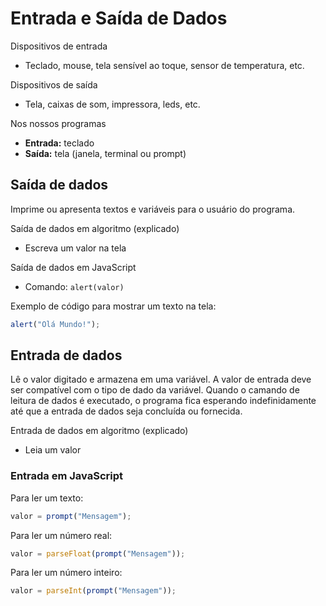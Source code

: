 # Entrada e Saída de Dados

Dispositivos de entrada
* Teclado, mouse, tela sensível ao toque, sensor de temperatura, etc.

Dispositivos de saída
* Tela, caixas de som, impressora, leds, etc. 

Nos nossos programas
* **Entrada:** teclado
* **Saída:** tela (janela, terminal ou prompt)


## Saída de dados

Imprime ou apresenta textos e variáveis para o usuário do programa.  

Saída de dados em algoritmo (explicado) 
* Escreva um valor na tela 

Saída de dados em JavaScript 
* Comando: `alert(valor)`

Exemplo de código para mostrar um texto na tela:
```javascript
alert("Olá Mundo!");
```

## Entrada de dados

Lê o valor digitado e armazena em uma variável. A valor de entrada deve ser compatível com o tipo de dado da variável. Quando o camando de leitura de dados é executado, o programa fica esperando indefinidamente até que a entrada de dados seja concluída ou fornecida. 

Entrada de dados em algoritmo (explicado)
* Leia um valor 

### Entrada em JavaScript

Para ler um texto: 
```javascript
valor = prompt("Mensagem");
```

Para ler um número real:
```javascript
valor = parseFloat(prompt("Mensagem")); 
```

Para ler um número inteiro: 
```javascript
valor = parseInt(prompt("Mensagem"));
```
